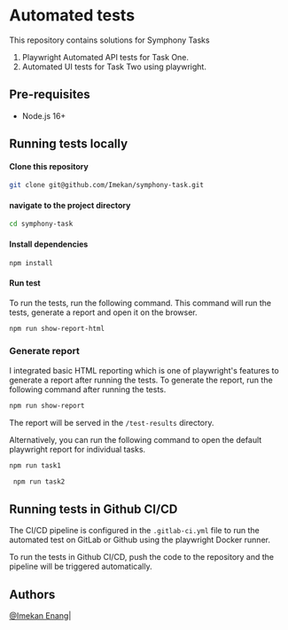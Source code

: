 # Automated tests

This repository contains solutions for Symphony Tasks

1. Playwright Automated API tests for Task One.
2. Automated UI tests for Task Two using playwright.

## Pre-requisites

- Node.js 16+

## Running tests locally

#### Clone this repository

```bash
git clone git@github.com/Imekan/symphony-task.git
```

#### navigate to the project directory

```bash
cd symphony-task
```

#### Install dependencies

```bash
npm install
```

#### Run test

To run the tests, run the following command. This command will run the tests, generate a report and open it on the browser.

```bash
npm run show-report-html
```

### Generate report
I integrated basic HTML reporting which is one of playwright's features  to generate a report after running the tests. To generate the report, run the following command after running the tests.

```bash
npm run show-report
```

 The report will be served in the `/test-results` directory.

 Alternatively, you can run the following command to open the default playwright report for individual tasks.

 ```bash
 npm run task1
 ```

```bash
 npm run task2
 ```

## Running tests in Github CI/CD

The CI/CD pipeline is configured in the `.gitlab-ci.yml` file to run the automated test on GitLab or Github using the playwright Docker runner.

To run the tests in Github CI/CD, push the code to the repository and the pipeline will be triggered automatically.

## Authors

[@Imekan Enang](https://www.github.com/Imekan/)|




